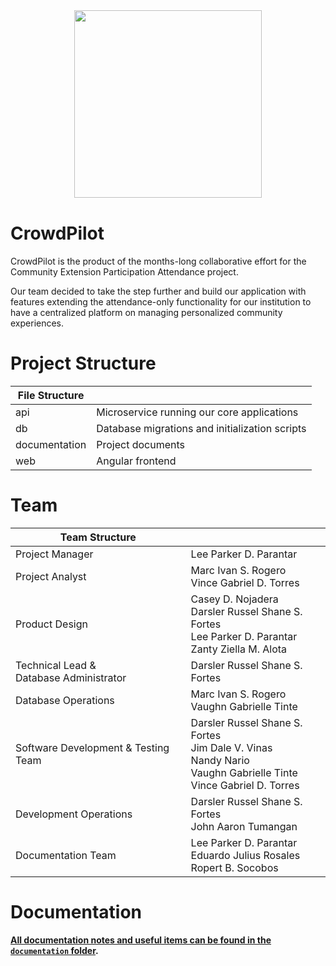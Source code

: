 <div style="margin: 40px 0;">
<a href="https://crowdpilot.app">
  <p align="center">
   <img style="width: 300px; object-fit: cover;" src="https://ik.imagekit.io/drs/crowdpilot/assets/Logo%20Accent%20SVG%20CrowdPilot_9EaH70mmS.svg?updatedAt=1710340228811" />
  </p>
</a>
</div>

# CrowdPilot

CrowdPilot is the product of the months-long collaborative effort for the Community Extension Participation Attendance project.

Our team decided to take the step further and build our application with features extending the attendance-only functionality for our institution to have a centralized platform on managing personalized community experiences.

# Project Structure

| File Structure |                                                |
| -------------- | ---------------------------------------------- |
| api            | Microservice running our core applications     |
| db             | Database migrations and initialization scripts |
| documentation  | Project documents                              |
| web            | Angular frontend                               |

# Team

| Team Structure                               |                                                                                                                                |
| -------------------------------------------- | ------------------------------------------------------------------------------------------------------------------------------ |
| Project Manager                              | Lee Parker D. Parantar                                                                                                         |
| Project Analyst                              | Marc Ivan S. Rogero<br/> Vince Gabriel D. Torres                                                                               |
| Product Design                               | Casey D. Nojadera<br />Darsler Russel Shane S. Fortes<br/> Lee Parker D. Parantar<br/>Zanty Ziella M. Alota                    |
| Technical Lead &<br/> Database Administrator | Darsler Russel Shane S. Fortes                                                                                                 |
| Database Operations                          | Marc Ivan S. Rogero<br/> Vaughn Gabrielle Tinte                                                                                |
| Software Development & Testing Team          | Darsler Russel Shane S. Fortes<br/> Jim Dale V. Vinas<br />Nandy Nario<br/> Vaughn Gabrielle Tinte<br/>Vince Gabriel D. Torres |
| Development Operations                       | Darsler Russel Shane S. Fortes<br />John Aaron Tumangan                                                                        |
| Documentation Team                           | Lee Parker D. Parantar<br />Eduardo Julius Rosales<br />Ropert B. Socobos                                                      |

# Documentation

**[All documentation notes and useful items can be found in the `documentation` folder](documentation).**
